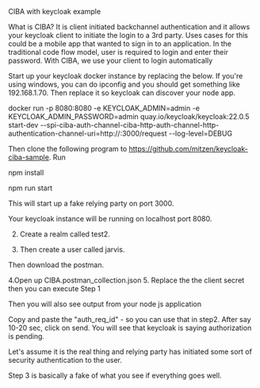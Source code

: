 CIBA with keycloak example




What is CIBA? It is client initiated backchannel authentication and it allows your keycloak client to initiate the login to a 3rd party. Uses cases for this could be a mobile app that wanted to sign in to an application. In the traditional code flow model, user is required to login and enter their password. With CIBA, we use your client to login automatically

Start up your keycloak docker instance by replacing the <your-host-up> below. If you're using windows, you can do ipconfig and you should get something like  192.168.1.70. Then replace it so keycloak can discover your node app.

docker run -p 8080:8080 -e KEYCLOAK_ADMIN=admin -e KEYCLOAK_ADMIN_PASSWORD=admin quay.io/keycloak/keycloak:22.0.5 start-dev  --spi-ciba-auth-channel-ciba-http-auth-channel-http-authentication-channel-uri=http://<your-host-ip>:3000/request --log-level=DEBUG

Then clone the following program to https://github.com/mitzen/keycloak-ciba-sample.  Run 

npm install

npm run start 

This will start up a fake relying party on port 3000.

Your keycloak instance will be running on localhost port 8080. 

2. Create a realm called test2. 

3. Then create a user called jarvis.

Then download the postman.

4.Open up CIBA.postman_collection.json
5. Replace the the client secret then you can execute Step 1 

Then you will also see output from your node js application


Copy and paste the "auth_req_id" - so you can use that in step2. After say 10-20 sec, click on send. You will see that keycloak is saying authorization is pending. 


Let's assume it is the real thing and relying party has initiated some sort of security authentication to the user. 

Step 3 is basically a fake of what you see if everything goes well.